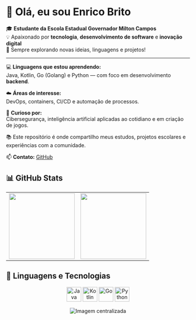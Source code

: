 # 👋 Olá, eu sou Enrico Brito

🎓 **Estudante da Escola Estadual Governador Milton Campos**  
💡 Apaixonado por **tecnologia**, **desenvolvimento de software** e **inovação digital**  
🚀 Sempre explorando novas ideias, linguagens e projetos!

---

💻 **Linguagens que estou aprendendo:**  
Java, Kotlin, Go (Golang) e Python — com foco em desenvolvimento **backend**.

☁️ **Áreas de interesse:**  
DevOps, containers, CI/CD e automação de processos.

🔐 **Curioso por:**  
Cibersegurança, inteligência artificial aplicadas ao cotidiano e em criação de jogos.

📚 Este repositório é onde compartilho meus estudos, projetos escolares e experiências com a comunidade.

📫 **Contato:** [GitHub](https://github.com/Enrico007)


## 📊 GitHub Stats

<table>
  <tr>
    <td><img height="180em" src="https://github-readme-stats.vercel.app/api?username=Enrico007&show_icons=true&theme=tokyonight&hide_title=false" /></td>
    <td><img height="180em" src="https://github-readme-stats.vercel.app/api/top-langs/?username=Enrico007&layout=compact&theme=tokyonight" /></td>
  </tr>
</table>

## 🚀 Linguagens e Tecnologias
<p align="center">
  <img src="https://cdn.jsdelivr.net/gh/devicons/devicon/icons/java/java-original.svg" height="40" alt="Java" />
  <img src="https://cdn.jsdelivr.net/gh/devicons/devicon/icons/kotlin/kotlin-original.svg" height="40" alt="Kotlin" />
  <img src="https://cdn.jsdelivr.net/gh/devicons/devicon/icons/go/go-original.svg" height="40" alt="Go" />
  <img src="https://cdn.jsdelivr.net/gh/devicons/devicon/icons/python/python-original.svg" height="40" alt="Python" />
</p>

<p align="center">
  <img src="https://github.com/Enrico007/Enrico007/blob/main/profile-image.png" alt="Imagem centralizada" />
</p>

